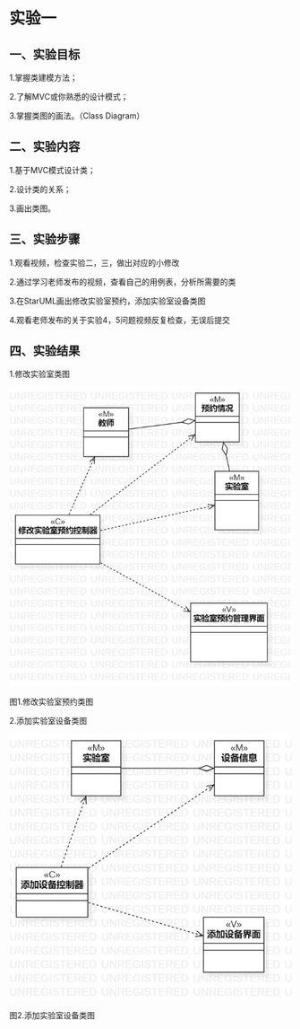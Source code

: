 ﻿# 实验一

## 一、实验目标

1.掌握类建模方法；

2.了解MVC或你熟悉的设计模式；

3.掌握类图的画法。（Class Diagram）


## 二、实验内容

1.基于MVC模式设计类；

2.设计类的关系；

3.画出类图。

## 三、实验步骤

1.观看视频，检查实验二，三，做出对应的小修改

2.通过学习老师发布的视频，查看自己的用例表，分析所需要的类

3.在StarUML画出修改实验室预约，添加实验室设备类图

4.观看老师发布的关于实验4，5问题视频反复检查，无误后提交


## 四、实验结果

1.修改实验室类图

![第一个UML图](./reserveMVC.jpg)

图1.修改实验室预约类图

2.添加实验室设备类图

![第一个UML图](./addMVC.jpg)

图2.添加实验室设备类图
